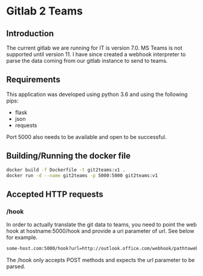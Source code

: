 # Gitlab 2 Teams

## Introduction

The current gitlab we are running for IT is version 7.0. MS Teams is not supported until version 11. I have since created a webhook interpreter to parse the data coming from our gitlab instance to send to teams.

## Requirements

This application was developed using python 3.6 and using the following pips:

- flask
- json
- requests

Port 5000 also needs to be available and open to be successful.

## Building/Running the docker file

```bash
docker build -f Dockerfile -t git2teams:v1 .
docker run -d --name git2teams -p 5000:5000 git2teams:v1
```

## Accepted HTTP requests

### /hook

In order to actually translate the git data to teams, you need to point the web hook at hostname:5000/hook and provide a uri parameter of url. See below for example.

```bash
some-host.com:5000/hook?url=http://outlook.office.com/webhook/pathtowebhookdetails
```

The /hook only accepts POST methods and expects the url parameter to be parsed.
